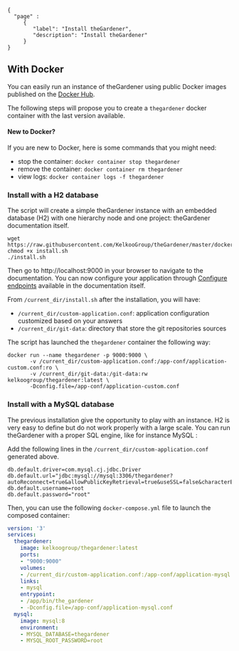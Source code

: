 ```thegardener
{
  "page" :
     {
        "label": "Install theGardener",
        "description": "Install theGardener"
     }
}
```

## With Docker

You can easily run an instance of theGardener using public Docker images published 
on the [Docker Hub](https://hub.docker.com/r/kelkoogroup/thegardener/tags).

The following steps will propose you to create a `thegardener` docker container with the last version available.

#### New to Docker?

If you are new to Docker, here is some commands that you might need:
- stop the container: `docker container stop thegardener`
- remove the container: `docker container rm thegardener`
- view logs: `docker container logs -f thegardener`

### Install with a H2 database

The script will create a simple theGardener instance with an embedded database (H2) with one hierarchy node and one project: theGardener documentation itself.

```shell script
wget https://raw.githubusercontent.com/KelkooGroup/theGardener/master/docker/install.sh
chmod +x install.sh
./install.sh
```

Then go to http://localhost:9000 in your browser to navigate to the documentation.
You can now configure your application through [Configure endpoints](http://localhost:9000/app/documentation/navigate/_tools/theGardener/_/_Admin/Configure) available in the documentation itself.

From `/current_dir/install.sh` after the installation, you will have:
- `/current_dir/custom-application.conf`: application configuration customized based on your answers
- `/current_dir/git-data`: directory that store the git repositories sources

The script has launched the `thegardener` container the following way:

```shell script
docker run --name thegardener -p 9000:9000 \
       -v /current_dir/custom-application.conf:/app-conf/application-custom.conf:ro \
       -v /current_dir/git-data:/git-data:rw  kelkoogroup/thegardener:latest \
       -Dconfig.file=/app-conf/application-custom.conf  
```


### Install with a MySQL database

The previous installation give the opportunity to play with an instance. 
H2 is very easy to define but do not work properly with a large scale. 
You can run theGardener with a proper SQL engine, like for instance MySQL :

Add the following lines in the `/current_dir/custom-application.conf` generated above.
```
db.default.driver=com.mysql.cj.jdbc.Driver
db.default.url="jdbc:mysql://mysql:3306/thegardener?autoReconnect=true&allowPublicKeyRetrieval=true&useSSL=false&characterEncoding=utf8&useUnicode=true&useJDBCCompliantTimezoneShift=true&useLegacyDatetimeCode=false&serverTimezone=UTC"
db.default.username=root
db.default.password="root"
```

Then, you can use the following `docker-compose.yml` file to launch the composed container:
```yaml
version: '3'
services:
  thegardener:
    image: kelkoogroup/thegardener:latest
    ports:
    - "9000:9000"
    volumes:
    - /current_dir/custom-application.conf:/app-conf/application-mysql.conf:ro
    links:
    - mysql
    entrypoint:
    - /app/bin/the_gardener
    - -Dconfig.file=/app-conf/application-mysql.conf
  mysql:
    image: mysql:8
    environment:
    - MYSQL_DATABASE=thegardener
    - MYSQL_ROOT_PASSWORD=root
```
